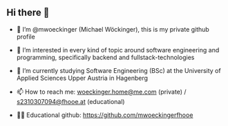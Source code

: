 ## Hi there 👋

- 👋 I’m @mwoeckinger (Michael Wöckinger), this is my private github profile
- 👀 I’m interested in every kind of topic around software engineering and programming, specifically backend and fullstack-technologies
- 🌱 I’m currently studying Software Engineering (BSc) at the University of Applied Sciences Upper Austria in Hagenberg

- 📫 How to reach me: woeckinger.home@me.com (private) / s2310307094@fhooe.at (educational) 
- 👨‍💻 Educational github: https://github.com/mwoeckingerfhooe
<!---
mwoeckingerfhooe/mwoeckingerfhooe is a ✨ special ✨ repository because its `README.md` (this file) appears on your GitHub profile.
You can click the Preview link to take a look at your changes.
--->

